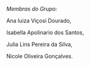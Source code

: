 *Membras do Grupo:*

Ana luiza Viçosi Dourado,

Isabella Apolinario dos Santos,

Julia Lins Pereira da Silva,

Nicole Oliveira Gonçalves.
